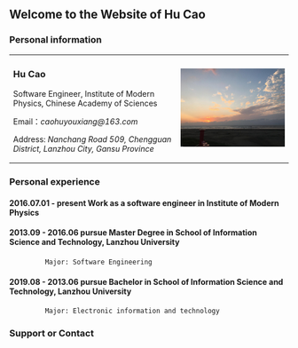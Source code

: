 ## Welcome to the Website of Hu Cao

### Personal information
<table border="0">
  <tr>
    <td width="60%">
      <h3>Hu Cao</h3>
      <p>Software Engineer, Institute of Modern Physics, Chinese Academy of Sciences</p>
      <p>Email：<i>caohuyouxiang@163.com</i></p>
      <p>Address: <i>Nanchang Road 509, Chengguan District, Lanzhou City, Gansu Province</i></p>
    </td>
    <td width="40%">
      <img src="/Sunset.jpg" width="100%"> 
    </td>
  </tr>
</table>

### Personal experience
#### 2016.07.01 - present Work as a software engineer in Institute of Modern Physics
#### 2013.09 - 2016.06 pursue Master Degree in School of Information Science and Technology, Lanzhou University
             Major: Software Engineering
           
#### 2019.08 - 2013.06 pursue Bachelor in School of Information Science and Technology, Lanzhou University
             Major: Electronic information and technology

### Support or Contact
